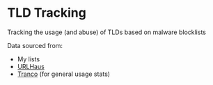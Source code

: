 # TLD Tracking
Tracking the usage (and abuse) of TLDs based on malware blocklists

Data sourced from:
- My lists
- [URLHaus](https://urlhaus.abuse.ch)
- [Tranco](https://tranco-list.eu/) (for general usage stats)
